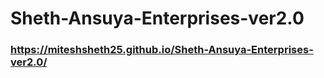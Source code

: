 # Sheth-Ansuya-Enterprises-ver2.0

### https://miteshsheth25.github.io/Sheth-Ansuya-Enterprises-ver2.0/
